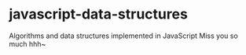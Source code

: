 # javascript-data-structures
Algorithms and data structures implemented in JavaScript
Miss you so much hhh~
